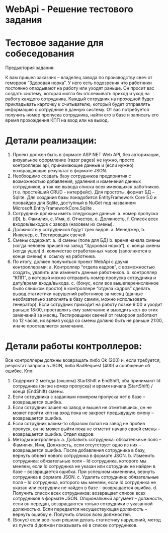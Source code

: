 # WebApi - Решение тестового задания

# Тестовое задание для собеседования

Предыстория задания:

К вам пришел заказчик – владелец завода по производству свеч от геморроя “Здоровая
норка”. У него есть подозрения что работники постоянно опаздывают на работу или
уходят раньше. Он просит вас создать систему, которая могла бы отслеживать приход и
уход на работу каждого сотрудника.
Каждый сотрудник на проходной будет прикладывать карточку к считывателю, который
будет отправлять информацию о сотруднике в данную систему. От вас потребуется
получить номер пропуска сотрудника, найти его в базе и записать его время прохождения
КПП на вход или на выход.

# Детали реализации:
1. Проект должен быть в формате ASP.NET Web API, без авторизации, визуальное
оформление (razor pages) не нужно, просто контроллеры api, принимающие данные
и (если нужно) возвращающие результат в формате JSON.
2. Необходимо создать базу сотрудников предприятия с возможностью добавления,
удаления и изменения данных сотрудников, а так же вывода списка всех
имеющихся работников. (т.е. простейший CRUD - интерфейс). Для простоты,
формат БД – Sqlite. Для создания базы понадобится EntityFramework Core 5.0 и
провайдер для Sqlite, доступный в NuGet под названием
Microsoft.EntityFrameworkCore.Sqlite .
3. Сотрудники должны иметь следующие данные:
a. номер пропуска (ID),
b. Фамилия,
c. Имя,
d. Отчество,
e. Должность,
f. Cписок всех входов/выходов с завода (назовем их смены).
4. Должности у сотрудников будут трех видов:
a. Менеджер,
b. Инженер,
c. Тестировщик свечей
5. Смены содержат:
a. id смены (поле для БД)
b. время начала смены (когда человек пришел на завод “Здоровая норка“),
c. конца смены (когда ушел)
d. количество отработанных часов (заполняется в конце смены)
e. ссылку на работника.
6. По итогу, должен получиться проект WebApi с двумя контроллерами:
a. Контроллер “отдела кадров”, с возможностью создать, удалить или
изменить данные работников.
b. контроллер “КПП”, в который можно отправить номер пропуска сотрудника
и дату/время входа/выхода.
c. (бонус, если все вышеперечисленное было слишком просто) в контроллере
“отдела кадров” сделать вывод статистики нарушений работников за месяц
(данные необязательно заполнять в базу самим, можно использовать
генератор). Если сотрудник приходит на работу позже 9:00 и уходит раньше
18:00, проставлять ему замечание и выводить кол-во этих замечаний за
месяц. Тестировщики свечей от геморроя работают по 12 часов, их время
ухода со смены должно быть не раньше 21:00, иначе проставляется
замечание.

# Детали работы контроллеров:
Все контроллеры должны возвращать либо Ok (200) и, если требуется, результат запроса в
JSON, либо BadRequest (400) и сообщение об ошибке.
Кпп:
1. Содержит 2 метода (экшена) StartShift и EndShift, оба принимают Id сотрудника (он
же номер пропуска) и время начала (StartShift) / конца (EndShift) смены.
2. Если сотрудника с заданным номером пропуска нет в базе – возвращается ошибка.
3. Если сотрудник зашел на завод и вышел не отметившись, он не может пройти кпп
на вход пока не закроет предыдущую смену – возвращается ошибка.
4. Если сотрудник каким-то образом попал на завод не пробив пропуск, он не может
выйти пока не отметит начало своей смены – возвращается ошибка.
Отдел кадров:
1. Методы контроллера:
a. Добавить сотрудника: обязательные поля – Фамилия, Имя, Должность, если
отсутствует одно из них – возвращается ошибка. После добавления
сотрудника в базу, вернуть объект нового сотрудника в формате JSON.
b. Изменить сотрудника: обязательные поля – Id сотрудника, которого мы
меняем, если Id сотрудника не указан или сотрудник не найден в базе –
возвращается ошибка. При успешном изменении, вернуть сотрудника в
формате JSON.
c. Удалить сотрудника: обязательные поля – Id сотрудника, которого мы
меняем, если Id сотрудника не указан или сотрудник не найден в базе –
возвращается ошибка.
d. Получить список всех сотрудников: возвращает список всех сотрудников в
формате JSON. Опциональный аргумент – должность, если он передан,
возвращаются только сотрудники с указанной должностью. Если
передается несуществующая должность – вернуть ошибку
e. Получить список всех должностей.
2. (Бонус) если все-таки решили делать статистику нарушений, метод из пункта d
должен показывать её в списке сотрудников.
